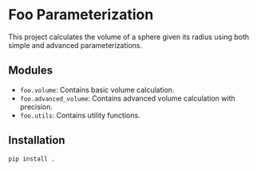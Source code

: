 # Foo Parameterization

This project calculates the volume of a sphere given its radius using both simple and advanced parameterizations.

## Modules

- `foo.volume`: Contains basic volume calculation.
- `foo.advanced_volume`: Contains advanced volume calculation with precision.
- `foo.utils`: Contains utility functions.

## Installation

```sh
pip install .
